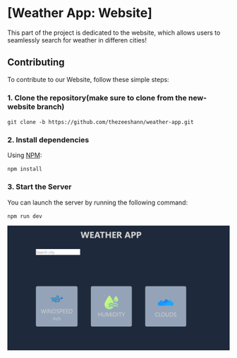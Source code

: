 # [Weather App: Website]

This part of the project is dedicated to the website, which allows users to seamlessly search for weather in differen cities!

## Contributing

To contribute to our Website, follow these simple steps:

### 1. Clone the repository(make sure to clone from the new-website branch)

```shell
git clone -b https://github.com/thezeeshann/weather-app.git
```

### 2. Install dependencies

Using [NPM](https://www.npmjs.com/):

```shell
npm install
```

### 3. Start the Server

You can launch the server by running the following command:

```shell
npm run dev
```

![Alt text](/Images/image.png)